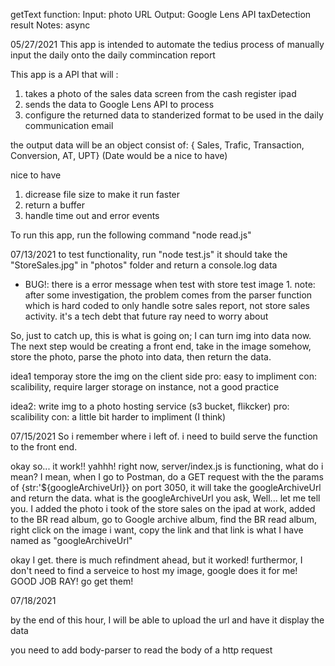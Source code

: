 getText function:
  Input: photo URL
  Output: Google Lens API taxDetection result
  Notes: async

05/27/2021
This app is intended to automate the tedius process of manually input the daily onto the daily commincation report

This app is a API that will :
1. takes a photo of the sales data screen from the cash register ipad
2. sends the data to Google Lens API to process
3. configure the returned data to standerized format to be used in the daily communication email

the output data will be an object consist of:
{ Sales, Trafic, Transaction, Conversion, AT, UPT} (Date would be a nice to have)

nice to have
1. dicrease file size to make it run faster
2. return a buffer
3. handle time out and error events

To run this app, run the following command
"node read.js"

07/13/2021
to test functionality, run "node test.js"
it should take the "StoreSales.jpg" in "photos" folder and return a console.log data

* BUG!: there is a error message when test with store test image 1.
    note: after some investigation, the problem comes from the parser function which is hard coded to only handle sotre sales report, not store sales activity. it's a tech debt that future ray need to worry about

So, just to catch up, this is what is going on; I can turn img into data now. The next step would be creating a front end, take in the image somehow, store the photo, parse the photo into data, then return the data. 

idea1 temporay store the img on the client side
pro: easy to impliment
con: scalibility, require larger storage on instance, not a good practice

idea2: write img to a photo hosting service (s3 bucket, flikcker) 
pro: scalibility
con: a little bit harder to impliment (I think)

07/15/2021
So i remember where i left of. i need to build serve the function to the front end. 

okay so... it work!! yahhh!
right now, server/index.js is functioning, what do i mean?
I mean, when I go to Postman, do a GET request with the the params of {str:'${googleArchiveUrl}} on port 3050, it will take the googleArchiveUrl and return the data.
what is the googleArchiveUrl you ask, Well... let me tell you. I added the photo i took of the store sales on the ipad at work, added to the BR read album, go to Google archive album, find the BR read album, right click on the image i want, copy the link and that link is what I have named as "googleArchiveUrl"

okay I get. there is much refindment ahead, but it worked! furthermor, I don't need to find a serveice to host my image, google does it for me! 
GOOD JOB RAY! go get them!

07/18/2021

by the end of this hour, I will be able to upload the url and have it display the data

you need to add body-parser to read the body of a http request

